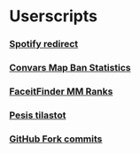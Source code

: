 # Userscripts

### [Spotify redirect](https://github.com/Apina-32/userscripts/raw/main/Spotify%20redirect.user.js)
### [Convars Map Ban Statistics](https://github.com/Apina-32/userscripts/raw/main/Convars%20Map%20Ban%20Statistics.user.js)
### [FaceitFinder MM Ranks](https://github.com/Apina-32/userscripts/raw/main/FaceitFinder%20MM%20Ranks.user.js)
### [Pesis tilastot](https://github.com/Apina-32/userscripts/raw/main/Pesis%20tilastot.user.js)
### [GitHub Fork commits](https://github.com/Apina-32/userscripts/raw/main/GitHub%20Fork%20commits.user.js)
